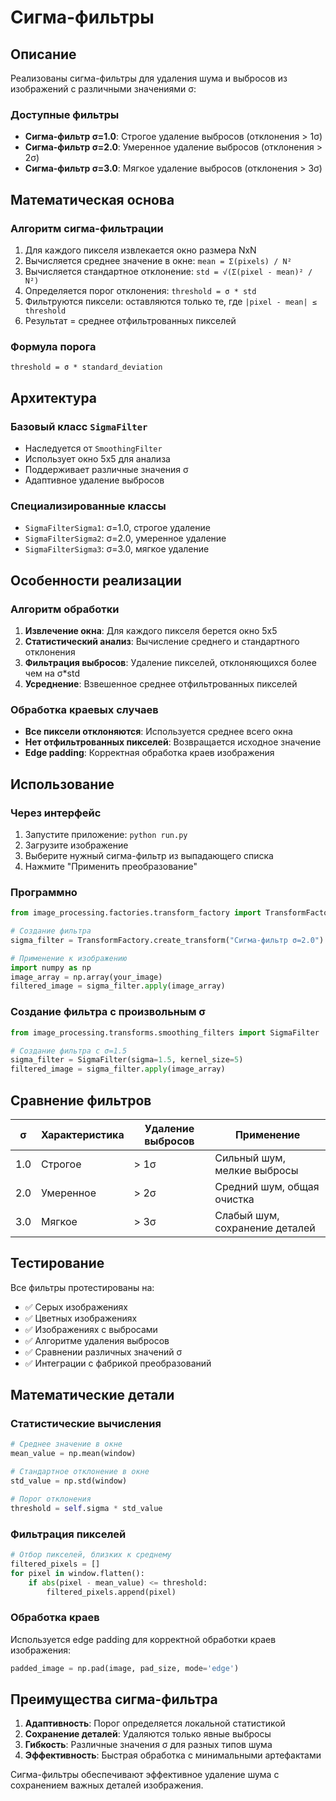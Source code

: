 # Сигма-фильтры

## Описание

Реализованы сигма-фильтры для удаления шума и выбросов из изображений с различными значениями σ:

### Доступные фильтры
- **Сигма-фильтр σ=1.0**: Строгое удаление выбросов (отклонения > 1σ)
- **Сигма-фильтр σ=2.0**: Умеренное удаление выбросов (отклонения > 2σ)  
- **Сигма-фильтр σ=3.0**: Мягкое удаление выбросов (отклонения > 3σ)

## Математическая основа

### Алгоритм сигма-фильтрации
1. Для каждого пикселя извлекается окно размера NxN
2. Вычисляется среднее значение в окне: `mean = Σ(pixels) / N²`
3. Вычисляется стандартное отклонение: `std = √(Σ(pixel - mean)² / N²)`
4. Определяется порог отклонения: `threshold = σ * std`
5. Фильтруются пиксели: оставляются только те, где `|pixel - mean| ≤ threshold`
6. Результат = среднее отфильтрованных пикселей

### Формула порога
```
threshold = σ * standard_deviation
```

## Архитектура

### Базовый класс `SigmaFilter`
- Наследуется от `SmoothingFilter`
- Использует окно 5x5 для анализа
- Поддерживает различные значения σ
- Адаптивное удаление выбросов

### Специализированные классы
- `SigmaFilterSigma1`: σ=1.0, строгое удаление
- `SigmaFilterSigma2`: σ=2.0, умеренное удаление
- `SigmaFilterSigma3`: σ=3.0, мягкое удаление

## Особенности реализации

### Алгоритм обработки
1. **Извлечение окна**: Для каждого пикселя берется окно 5x5
2. **Статистический анализ**: Вычисление среднего и стандартного отклонения
3. **Фильтрация выбросов**: Удаление пикселей, отклоняющихся более чем на σ*std
4. **Усреднение**: Взвешенное среднее отфильтрованных пикселей

### Обработка краевых случаев
- **Все пиксели отклоняются**: Используется среднее всего окна
- **Нет отфильтрованных пикселей**: Возвращается исходное значение
- **Edge padding**: Корректная обработка краев изображения

## Использование

### Через интерфейс
1. Запустите приложение: `python run.py`
2. Загрузите изображение
3. Выберите нужный сигма-фильтр из выпадающего списка
4. Нажмите "Применить преобразование"

### Программно
```python
from image_processing.factories.transform_factory import TransformFactory

# Создание фильтра
sigma_filter = TransformFactory.create_transform("Сигма-фильтр σ=2.0")

# Применение к изображению
import numpy as np
image_array = np.array(your_image)
filtered_image = sigma_filter.apply(image_array)
```

### Создание фильтра с произвольным σ
```python
from image_processing.transforms.smoothing_filters import SigmaFilter

# Создание фильтра с σ=1.5
sigma_filter = SigmaFilter(sigma=1.5, kernel_size=5)
filtered_image = sigma_filter.apply(image_array)
```

## Сравнение фильтров

| σ | Характеристика | Удаление выбросов | Применение |
|---|----------------|-------------------|------------|
| 1.0 | Строгое | > 1σ | Сильный шум, мелкие выбросы |
| 2.0 | Умеренное | > 2σ | Средний шум, общая очистка |
| 3.0 | Мягкое | > 3σ | Слабый шум, сохранение деталей |

## Тестирование

Все фильтры протестированы на:
- ✅ Серых изображениях
- ✅ Цветных изображениях  
- ✅ Изображениях с выбросами
- ✅ Алгоритме удаления выбросов
- ✅ Сравнении различных значений σ
- ✅ Интеграции с фабрикой преобразований

## Математические детали

### Статистические вычисления
```python
# Среднее значение в окне
mean_value = np.mean(window)

# Стандартное отклонение в окне
std_value = np.std(window)

# Порог отклонения
threshold = self.sigma * std_value
```

### Фильтрация пикселей
```python
# Отбор пикселей, близких к среднему
filtered_pixels = []
for pixel in window.flatten():
    if abs(pixel - mean_value) <= threshold:
        filtered_pixels.append(pixel)
```

### Обработка краев
Используется edge padding для корректной обработки краев изображения:
```python
padded_image = np.pad(image, pad_size, mode='edge')
```

## Преимущества сигма-фильтра

1. **Адаптивность**: Порог определяется локальной статистикой
2. **Сохранение деталей**: Удаляются только явные выбросы
3. **Гибкость**: Различные значения σ для разных типов шума
4. **Эффективность**: Быстрая обработка с минимальными артефактами

Сигма-фильтры обеспечивают эффективное удаление шума с сохранением важных деталей изображения.
